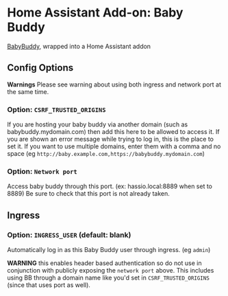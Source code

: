 # Home Assistant Add-on: Baby Buddy
[BabyBuddy](https://github.com/babybuddy/babybuddy), wrapped into a Home Assistant addon

## Config Options

**Warnings** Please see warning about using both ingress and network port at the same time.

### Option: `CSRF_TRUSTED_ORIGINS`

If you are hosting your baby buddy via another domain (such as babybuddy.mydomain.com) then add this here to be allowed to access it. If you are shown an error message while trying to log in, this is the place to set it. If you want to use multiple domains, enter them with a comma and no space (eg `http://baby.example.com,https://babybuddy.mydomain.com`) 

### Option: `Network port`

Access baby buddy through this port. (ex: hassio.local:8889 when set to 8889) Be sure to check that this port is not already taken.

## Ingress

### Option: `INGRESS_USER` (default: blank)

Automatically log in as this Baby Buddy user through ingress. (eg `admin`)

**WARNING** this enables header based authentication so do not use in conjunction with publicly exposing the `network port` above. This includes using BB through a domain name like you'd set in `CSRF_TRUSTED_ORIGINS` (since that uses port as well).
